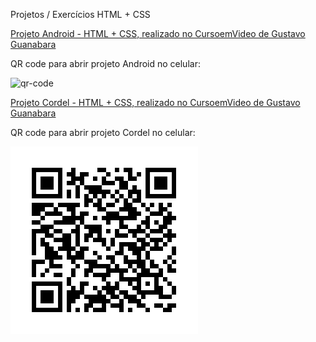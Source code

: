 Projetos / Exercícios HTML + CSS

<a href="https://luangf.github.io/exercicios-html-css/projeto/android" target="_blank">Projeto Android - HTML + CSS, realizado no CursoemVideo de Gustavo Guanabara</a>

QR code para abrir projeto Android no celular:

![qr-code](https://github.com/luangf/exercicios-html-css/assets/82978424/15d4a2d3-8dc9-41a8-b547-b51297458bee)

<a href="https://luangf.github.io/exercicios-html-css/projeto2/">Projeto Cordel - HTML + CSS, realizado no CursoemVideo de Gustavo Guanabara</a>

QR code para abrir projeto Cordel no celular:

![qr-code](projeto2/imagens/qrcode2.png)
